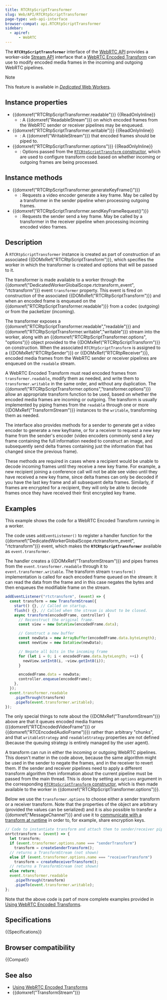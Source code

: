 ```yaml
---
title: RTCRtpScriptTransformer
slug: Web/API/RTCRtpScriptTransformer
page-type: web-api-interface
browser-compat: api.RTCRtpScriptTransformer
sidebar:
  - apiref:
      - WebRTC
---
```


The **`RTCRtpScriptTransformer`** interface of the [WebRTC API](/en-US/docs/Web/API/WebRTC_API) provides a worker-side [Stream API](/en-US/docs/Web/API/Streams_API) interface that a [WebRTC Encoded Transform](/en-US/docs/Web/API/WebRTC_API/Using_Encoded_Transforms) can use to modify encoded media frames in the incoming and outgoing WebRTC pipelines.

> [!NOTE]
> This feature is available in [_Dedicated_ Web Workers](/en-US/docs/Web/API/Web_Workers_API#worker_types).

## Instance properties

- {{domxref("RTCRtpScriptTransformer.readable")}} {{ReadOnlyInline}}
  - : A {{domxref("ReadableStream")}} on which encoded frames from the WebRTC sender or receiver pipelines may be enqueued.
- {{domxref("RTCRtpScriptTransformer.writable")}} {{ReadOnlyInline}}
  - : A {{domxref("WritableStream")}} that encoded frames should be piped to.
- {{domxref("RTCRtpScriptTransformer.options")}} {{ReadOnlyInline}}
  - : Options passed from the [`RTCRtpScriptTransform` constructor](/en-US/docs/Web/API/RTCRtpScriptTransform/RTCRtpScriptTransform), which are used to configure transform code based on whether incoming or outgoing frames are being processed.

## Instance methods

- {{domxref("RTCRtpScriptTransformer.generateKeyFrame()")}}
  - : Requests a video encoder generate a key frame. May be called by a transformer in the sender pipeline when processing outgoing frames.
- {{domxref("RTCRtpScriptTransformer.sendKeyFrameRequest()")}}
  - : Requests the sender send a key frame. May be called by a transformer in the receiver pipeline when processing incoming encoded video frames.

## Description

A `RTCRtpScriptTransformer` instance is created as part of construction of an associated {{DOMxRef("RTCRtpScriptTransform")}}, which specifies the worker in which the transformer is created and options that will be passed to it.

The transformer is made available to a worker through the {{domxref("DedicatedWorkerGlobalScope.rtctransform_event", "rtctransform")}} event `transformer` property.
This event is fired on construction of the associated {{DOMxRef("RTCRtpScriptTransform")}} and when an encoded frame is enqueued on the {{domxref("RTCRtpScriptTransformer.readable")}} from a codec (outgoing) or from the packetizer (incoming).

The transformer exposes a {{domxref("RTCRtpScriptTransformer.readable","readable")}} and {{domxref("RTCRtpScriptTransformer.writable","writable")}} stream into the worker, along with an {{domxref("RTCRtpScriptTransformer.options", "options")}} object provided to the {{DOMxRef("RTCRtpScriptTransform")}} on construction.
When the associated `RTCRtpScriptTransform` is assigned to a {{DOMxRef("RTCRtpSender")}} or {{DOMxRef("RTCRtpReceiver")}}, encoded media frames from the WebRTC sender or receiver pipelines are enqueued on the `readable` stream.

A WebRTC Encoded Transform must read encoded frames from `transformer.readable`, modify them as needed, and write them to `transformer.writable` in the same order, and without any duplication.
The {{domxref("RTCRtpScriptTransformer.options","transformer.options")}} allow an appropriate transform function to be used, based on whether the encoded media frames are incoming or outgoing.
The transform is usually implemented by piping frames from the `readable` through one or more {{DOMxRef("TransformStream")}} instances to the `writable`, transforming them as needed.

The interface also provides methods for a sender to generate get a video encoder to generate a new keyframe, or for a receiver to request a new key frame from the sender's encoder (video encoders commonly send a key frame containing the full information needed to construct an image, and subsequently send delta frames containing just the information that has changed since the previous frame).

These methods are required in cases where a recipient would be unable to decode incoming frames until they receive a new key frame.
For example, a new recipient joining a conference call will not be able see video until they have received a new key frame, since delta frames can only be decoded if you have the last key frame and all subsequent delta frames.
Similarly, if frames are encrypted for a recipient, they will only be able to decode frames once they have received their first encrypted key frame.

## Examples

This example shows the code for a WebRTC Encoded Transform running in a worker.

The code uses `addEventListener()` to register a handler function for the {{domxref("DedicatedWorkerGlobalScope.rtctransform_event", "rtctransform")}} event, which makes the **`RTCRtpScriptTransformer`** available as `event.transformer`.

The handler creates a {{DOMxRef("TransformStream")}} and pipes frames from the `event.transformer.readable` through it to `event.transformer.writable`.
The transform stream `transform()` implementation is called for each encoded frame queued on the stream: it can read the data from the frame and in this case negates the bytes and then enqueues the modifiable frame on the stream.

```js
addEventListener("rtctransform", (event) => {
  const transform = new TransformStream({
    start() {}, // Called on startup.
    flush() {}, // Called when the stream is about to be closed.
    async transform(encodedFrame, controller) {
      // Reconstruct the original frame.
      const view = new DataView(encodedFrame.data);

      // Construct a new buffer
      const newData = new ArrayBuffer(encodedFrame.data.byteLength);
      const newView = new DataView(newData);

      // Negate all bits in the incoming frame
      for (let i = 0; i < encodedFrame.data.byteLength; ++i) {
        newView.setInt8(i, ~view.getInt8(i));
      }

      encodedFrame.data = newData;
      controller.enqueue(encodedFrame);
    },
  });
  event.transformer.readable
    .pipeThrough(transform)
    .pipeTo(event.transformer.writable);
});
```

The only special things to note about the {{DOMxRef("TransformStream")}} above are that it queues encoded media frames ({{domxref("RTCEncodedVideoFrame")}} or {{domxref("RTCEncodedAudioFrame")}}) rather than arbitrary "chunks", and that `writableStrategy` and `readableStrategy` properties are not defined (because the queuing strategy is entirely managed by the user agent).

A transform can run in either the incoming or outgoing WebRTC pipelines.
This doesn't matter in the code above, because the same algorithm might be used in the sender to negate the frames, and in the receiver to revert them.
If the sender and receiver pipelines need to apply a different transform algorithm then information about the current pipeline must be passed from the main thread.
This is done by setting an `options` argument in the corresponding [`RTCRtpScriptTransform` constructor](/en-US/docs/Web/API/RTCRtpScriptTransform/RTCRtpScriptTransform#options), which is then made available to the worker in {{domxref("RTCRtpScriptTransformer.options")}}.

Below we use the `transformer.options` to choose either a sender transform or a receiver transform.
Note that the properties of the object are arbitrary (provided the values can be serialized) and it is also possible to transfer a {{domxref("MessageChannel")}} and use it to [communicate with a transform at runtime](/en-US/docs/Web/API/WebRTC_API/Using_Encoded_Transforms#runtime_communication_with_the_transform) in order to, for example, share encryption keys.

```js
// Code to instantiate transform and attach them to sender/receiver pipelines.
onrtctransform = (event) => {
  let transform;
  if (event.transformer.options.name === "senderTransform")
    transform = createSenderTransform();
  // returns a TransformStream (not shown)
  else if (event.transformer.options.name === "receiverTransform")
    transform = createReceiverTransform();
  // returns a TransformStream (not shown)
  else return;
  event.transformer.readable
    .pipeThrough(transform)
    .pipeTo(event.transformer.writable);
};
```

Note that the above code is part of more complete examples provided in [Using WebRTC Encoded Transforms](/en-US/docs/Web/API/WebRTC_API/Using_Encoded_Transforms).

## Specifications

{{Specifications}}

## Browser compatibility

{{Compat}}

## See also

- [Using WebRTC Encoded Transforms](/en-US/docs/Web/API/WebRTC_API/Using_Encoded_Transforms)
- {{domxref("TransformStream")}}
